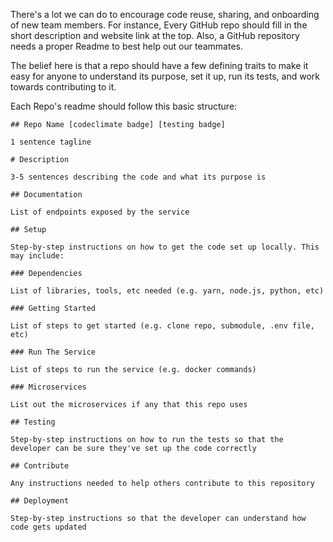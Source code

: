 There's a lot we can do to encourage code reuse, sharing, and onboarding of new team members. For instance, Every GitHub repo should fill in the short description and website link at the top. Also, a GitHub repository needs a proper Readme to best help out our teammates.

The belief here is that a repo should have a few defining traits to make it easy for anyone to understand its purpose, set it up, run its tests, and work towards contributing to it.

Each Repo's readme should follow this basic structure:

```
## Repo Name [codeclimate badge] [testing badge]

1 sentence tagline

# Description

3-5 sentences describing the code and what its purpose is

## Documentation

List of endpoints exposed by the service

## Setup

Step-by-step instructions on how to get the code set up locally. This may include:

### Dependencies

List of libraries, tools, etc needed (e.g. yarn, node.js, python, etc)

### Getting Started

List of steps to get started (e.g. clone repo, submodule, .env file, etc)

### Run The Service

List of steps to run the service (e.g. docker commands)

### Microservices

List out the microservices if any that this repo uses

## Testing

Step-by-step instructions on how to run the tests so that the developer can be sure they've set up the code correctly

## Contribute

Any instructions needed to help others contribute to this repository

## Deployment

Step-by-step instructions so that the developer can understand how code gets updated
```